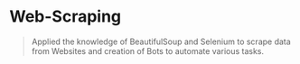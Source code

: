 # Web-Scraping

> Applied the knowledge of BeautifulSoup and Selenium to scrape data from Websites and creation of Bots to automate various tasks.
